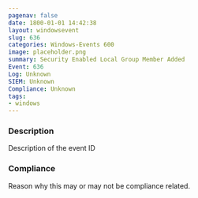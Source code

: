```yaml
---
pagenav: false
date: 1800-01-01 14:42:38
layout: windowsevent
slug: 636
categories: Windows-Events 600
image: placeholder.png
summary: Security Enabled Local Group Member Added
Event: 636
Log: Unknown
SIEM: Unknown
Compliance: Unknown
tags:
- windows
---
```


### Description

Description of the event ID

### Compliance

Reason why this may or may not be compliance related.
